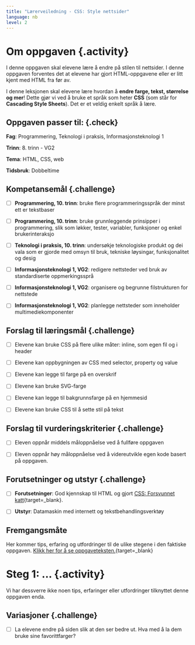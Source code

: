 ```yaml
---
title: "Lærerveiledning - CSS: Style nettsider"
language: nb
level: 2
---
```



# Om oppgaven {.activity}

I denne oppgaven skal elevene lære å endre på stilen til nettsider. I denne
oppgaven forventes det at elevene har gjort HTML-oppgavene eller er litt kjent
med HTML fra før av.


I denne leksjonen skal elevene lære hvordan å __endre farge, tekst, størrelse og
mer__! Dette gjør vi ved å bruke et språk som heter __CSS__ (som står for
__Cascading Style Sheets__). Det er et veldig enkelt språk å lære.

## Oppgaven passer til: {.check}

 __Fag__: Programmering, Teknologi i praksis, Informasjonsteknologi 1

__Trinn__: 8. trinn - VG2

__Tema__: HTML, CSS, web

__Tidsbruk__: Dobbeltime

## Kompetansemål {.challenge}

- [ ] __Programmering, 10. trinn__: bruke flere programmeringsspråk der minst
       ett er tekstbaser

- [ ] __Programmering, 10. trinn__: bruke grunnleggende prinsipper i
      programmering, slik som løkker, tester, variabler, funksjoner og enkel
      brukerinteraksjo

- [ ] __Teknologi i praksis, 10. trinn__: undersøkje teknologiske produkt og dei
      vala som er gjorde med omsyn til bruk, tekniske løysingar, funksjonalitet
      og desig

- [ ] __Informasjonsteknologi 1, VG2__: redigere nettsteder ved bruk av
      standardiserte oppmerkingssprå

- [ ] __Informasjonsteknologi 1, VG2__: organisere og begrunne filstrukturen for
      nettstede

- [ ] __Informasjonsteknologi 1, VG2__: planlegge nettsteder som inneholder
      multimediekomponenter

## Forslag til læringsmål {.challenge}

- [ ] Elevene kan bruke CSS på flere ulike måter: inline, som egen fil og i
      header

- [ ] Elevene kan oppbygningen av CSS med selector, property og value

- [ ] Elevene kan legge til farge på en overskrif

- [ ] Elevene kan bruke SVG-farge

- [ ] Elevene kan legge til bakgrunnsfarge på en hjemmesid

- [ ] Elevene kan bruke CSS til å sette stil på tekst

## Forslag til vurderingskriterier {.challenge}

- [ ] Eleven oppnår middels måloppnåelse ved å fullføre oppgaven

- [ ] Eleven oppnår høy måloppnåelse ved å videreutvikle egen kode basert på
       oppgaven.

## Forutsetninger og utstyr {.challenge}

- [ ] __Forutsetninger__: God kjennskap til HTML og gjort [CSS: Forsvunnet
       katt](../forsvunnet_katt/forsvunnet_katt.html){target=_blank}.

- [ ] __Utstyr__: Datamaskin med internett og tekstbehandlingsverktøy

## Fremgangsmåte

Her kommer tips, erfaring og utfordringer til de ulike stegene i den faktiske
oppgaven. [Klikk her for å se
oppgaveteksten.](../style_nettsider/style_nettsider.html){target=_blank}


# Steg 1: ... {.activity}

Vi har dessverre ikke noen tips, erfaringer eller utfordringer tilknyttet denne
oppgaven enda.

## Variasjoner {.challenge}

- [ ] La elevene endre på siden slik at den ser bedre ut. Hva med å la dem bruke
      sine favorittfarger?
